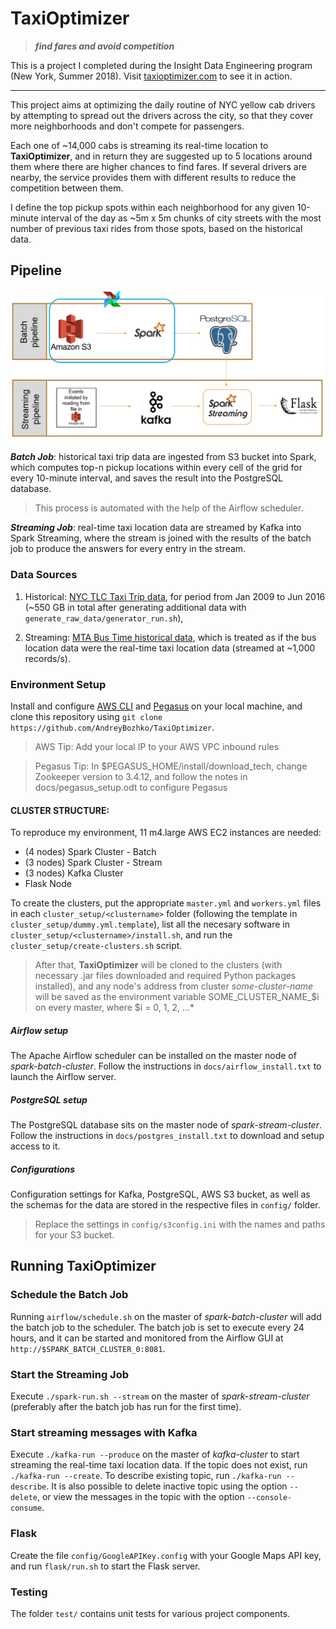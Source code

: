 # TaxiOptimizer
> ***find fares and avoid competition***

This is a project I completed during the Insight Data Engineering program (New York, Summer 2018).
Visit [taxioptimizer.com](http://taxioptimizer.com) to see it in action.

***

This project aims at optimizing the daily routine of NYC yellow cab drivers by attempting to spread out the drivers across the city, so that they cover more neighborhoods and don't compete for passengers.

Each one of ~14,000 cabs is streaming its real-time location to **TaxiOptimizer**, and in return they are suggested up to 5 locations around them where there are higher chances to find fares. If several drivers are nearby, the service provides them with different results to reduce the competition between them.

I define the top pickup spots within each neighborhood for any given 10-minute interval of the day as ~5m x 5m chunks of city streets with the most number of previous taxi rides from those spots, based on the historical data.



Pipeline
-----------------

![alt text](https://github.com/AndreyBozhko/TaxiOptimizer/blob/master/docs/pipeline.jpg "TaxiOptimizer Pipeline")

***Batch Job***: historical taxi trip data are ingested from S3 bucket into Spark, which computes top-n pickup locations within every cell of the grid for every 10-minute interval, and saves the result into the PostgreSQL database.
> This process is automated with the help of the Airflow scheduler.

***Streaming Job***: real-time taxi location data are streamed by Kafka into Spark Streaming, where the stream is joined with the results of the batch job to produce the answers for every entry in the stream.

### Data Sources
  1. Historical: [NYC TLC Taxi Trip data](http://www.nyc.gov/html/tlc/html/about/trip_record_data.shtml), for period from Jan 2009 to Jun 2016 (~550 GB in total after generating additional data with `generate_raw_data/generator_run.sh`),

  2. Streaming: [MTA Bus Time historical data](http://web.mta.info/developers/MTA-Bus-Time-historical-data.html), which is treated as if the bus location data were the real-time taxi location data (streamed at ~1,000 records/s).


### Environment Setup

Install and configure [AWS CLI](https://aws.amazon.com/cli/) and [Pegasus](https://github.com/InsightDataScience/pegasus) on your local machine, and clone this repository using
`git clone https://github.com/AndreyBozhko/TaxiOptimizer`.

> AWS Tip: Add your local IP to your AWS VPC inbound rules

> Pegasus Tip: In $PEGASUS_HOME/install/download_tech, change Zookeeper version to 3.4.12, and follow the notes in docs/pegasus_setup.odt to configure Pegasus

#### CLUSTER STRUCTURE:

To reproduce my environment, 11 m4.large AWS EC2 instances are needed:

- (4 nodes) Spark Cluster - Batch
- (3 nodes) Spark Cluster - Stream
- (3 nodes) Kafka Cluster
- Flask Node

To create the clusters, put the appropriate `master.yml` and `workers.yml` files in each `cluster_setup/<clustername>` folder (following the template in `cluster_setup/dummy.yml.template`), list all the necesary software in `cluster_setup/<clustername>/install.sh`, and run the `cluster_setup/create-clusters.sh` script.

> After that, **TaxiOptimizer** will be cloned to the clusters (with necessary .jar files downloaded and required Python packages installed), and any node's address from cluster *some-cluster-name* will be saved as the environment variable SOME_CLUSTER_NAME_$i on every master, where $i = 0, 1, 2, ...*


##### Airflow setup

The Apache Airflow scheduler can be installed on the master node of *spark-batch-cluster*. Follow the instructions in `docs/airflow_install.txt` to launch the Airflow server.


##### PostgreSQL setup
The PostgreSQL database sits on the master node of *spark-stream-cluster*.
Follow the instructions in `docs/postgres_install.txt` to download and setup access to it.

##### Configurations
Configuration settings for Kafka, PostgreSQL, AWS S3 bucket, as well as the schemas for the data are stored in the respective files in `config/` folder.
> Replace the settings in `config/s3config.ini` with the names and paths for your S3 bucket.


## Running TaxiOptimizer

### Schedule the Batch Job
Running `airflow/schedule.sh` on the master of *spark-batch-cluster* will add the batch job to the scheduler. The batch job is set to execute every 24 hours, and it can be started and monitored from the Airflow GUI at `http://$SPARK_BATCH_CLUSTER_0:8081`.

### Start the Streaming Job
Execute `./spark-run.sh --stream` on the master of *spark-stream-cluster* (preferably after the batch job has run for the first time).

### Start streaming messages with Kafka
Execute `./kafka-run --produce` on the master of *kafka-cluster* to start streaming the real-time taxi location data.
If the topic does not exist, run `./kafka-run --create`. To describe existing topic, run `./kafka-run --describe`.
It is also possible to delete inactive topic using the option `--delete`, or view the messages in the topic with the option `--console-consume`.

### Flask
Create the file `config/GoogleAPIKey.config` with your Google Maps API key, and run `flask/run.sh` to start the Flask server.


### Testing
The folder `test/` contains unit tests for various project components.
